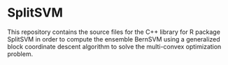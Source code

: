 # SplitSVM
This repository contains the source files for the C++ library for R package SplitSVM in order to compute the ensemble BernSVM using a generalized block coordinate descent algorithm to solve the multi-convex optimization problem.

